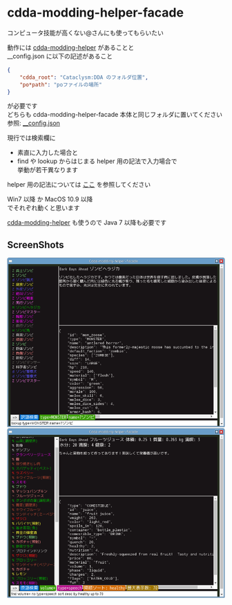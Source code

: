 
# cdda-modding-helper-facade  
コンピュータ技能が高くない@さんにも使ってもらいたい  

動作には
[cdda-modding-helper](https://github.com/YueKaburagi/cdda-modding-helper)
があることと  
\_\_config.json に以下の記述があること  
```json
{
    "cdda_root": "Cataclysm:DDA のフォルダ位置",
    "po*path": "poファイルの場所"
}
```
が必要です   
どちらも cdda-modding-helper-facade 本体と同じフォルダに置いてください  
参照: [\_\_config.json](https://github.com/YueKaburagi/cdda-modding-helper/wiki/__config.json)   

現行では検索欄に  
- 素直に入力した場合と   
- find や lookup からはじまる helper 用の記法で入力場合で   
挙動が若干異なります  

helper 用の記法については
[ここ](https://github.com/YueKaburagi/cdda-modding-helper/wiki/Browser)
を参照してください


Win7 以降 か MacOS 10.9 以降  
でそれぞれ動くと思います  

[cdda-modding-helper](https://github.com/YueKaburagi/cdda-modding-helper) も使うので
Java 7 以降も必要です  



## ScreenShots
![ss1](screenshot/v0.1.0-prototype/ss1.png)
![ss2](screenshot/v0.1.0-prototype/ss2.png)
